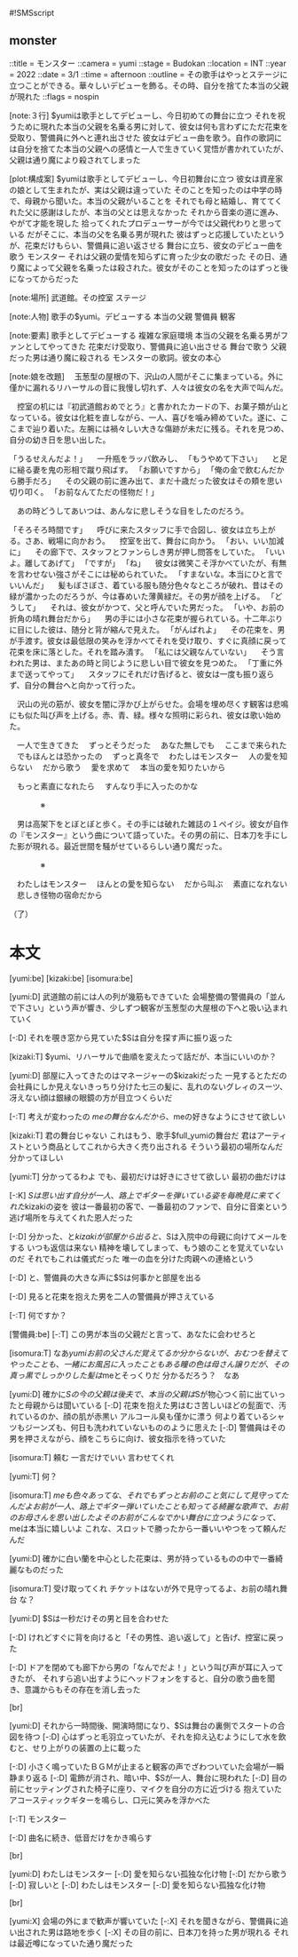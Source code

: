 #!SMSscript

## monster

::title = モンスター
::camera = yumi
::stage = Budokan
::location = INT
::year = 2022
::date = 3/1
::time = afternoon
::outline = その歌手はやっとステージに立つことができる。華々しいデビューを飾る。その時、自分を捨てた本当の父親が現れた
::flags = nospin

[note:３行]
$yumiは歌手としてデビューし、今日初めての舞台に立つ
それを祝うために現れた本当の父親を名乗る男に対して、彼女は何も言わずにただ花束を受取り、警備員に外へと連れ出させた
彼女はデビュー曲を歌う。自作の歌詞には自分を捨てた本当の父親への感情と一人で生きていく覚悟が書かれていたが、父親は通り魔により殺されてしまった

[plot:構成案]
$yumiは歌手としてデビューし、今日初舞台に立つ
彼女は資産家の娘として生まれたが、実は父親は違っていた
そのことを知ったのは中学の時で、母親から聞いた。本当の父親がいることを
それでも母と結婚し、育ててくれた父に感謝はしたが、本当の父とは思えなかった
それから音楽の道に進み、やがて才能を現した
拾ってくれたプロデューサーが今では父親代わりと思っている
だがそこに、本当の父を名乗る男が現れた
彼はずっと応援していたというが、花束だけもらい、警備員に追い返させる
舞台に立ち、彼女のデビュー曲を歌う
モンスター
それは父親の愛情を知らずに育った少女の歌だった
その日、通り魔によって父親を名乗ったは殺された。彼女がそのことを知ったのはずっと後になってからだった

[note:場所]
武道館。その控室
ステージ

[note:人物]
歌手の$yumi。デビューする
本当の父親
警備員
観客

[note:要素]
歌手としてデビューする
複雑な家庭環境
本当の父親を名乗る男がファンとしてやってきた
花束だけ受取り、警備員に追い出させる
舞台で歌う
父親だった男は通り魔に殺される
モンスターの歌詞。彼女の本心

[note:娘を改題]
　玉葱型の屋根の下、沢山の人間がそこに集まっている。外に僅かに漏れるリハーサルの音に我慢し切れず、人々は彼女の名を大声で叫んだ。

　控室の机には『初武道館おめでとう』と書かれたカードの下、お菓子類が山となっている。彼女は化粧を直しながら、一人、喜びを噛み締めていた。遂に、ここまで辿り着いた。左腕には禍々しい大きな傷跡が未だに残る。それを見つめ、自分の幼き日を思い出した。

「うるせえんだよ！」
　一升瓶をラッパ飲みし、
「もうやめて下さい」
　と足に縋る妻を鬼の形相で蹴り飛ばす。
「お願いですから」
「俺の金で飲むんだから勝手だろ」
　その父親の前に進み出て、まだ十歳だった彼女はその頬を思い切り叩く。
「お前なんてただの怪物だ！」

　あの時どうしてあいつは、あんなに悲しそうな目をしたのだろう。

「そろそろ時間です」
　呼びに来たスタッフに手で合図し、彼女は立ち上がる。さあ、戦場に向かおう。
　控室を出て、舞台に向かう。
「おい、いい加減に」
　その廊下で、スタッフとファンらしき男が押し問答をしていた。
「いいよ。離してあげて」
「ですが」
「ね」
　彼女は微笑こそ浮かべていたが、有無を言わせない強さがそこには秘められていた。
「すまないな。本当にひと言でいいんだ」
　髪もぼさぼさ、着ている服も随分色々なところが破れ、昔はその緑が濃かったのだろうが、今は春めいた薄黄緑だ。その男が顔を上げる。
「どうして」
　それは、彼女がかつて、父と呼んでいた男だった。
「いや、お前の折角の晴れ舞台だから」
　男の手には小さな花束が握られている。十二年ぶりに目にした彼は、随分と背が縮んで見えた。
「がんばれよ」
　その花束を、男が手渡す。彼女は最低限の笑みを浮かべてそれを受け取り、すぐに真顔に戻って花束を床に落とした。それを踏み潰す。
「私には父親なんていない」
　そう言われた男は、またあの時と同じように悲しい目で彼女を見つめた。
「丁重に外まで送ってやって」
　スタッフにそれだけ告げると、彼女は一度も振り返らず、自分の舞台へと向かって行った。

　沢山の光の筋が、彼女を闇に浮かび上がらせた。会場を埋め尽くす観客は悲鳴にも似た叫び声を上げる。赤、青、緑。様々な照明に彩られ、彼女は歌い始めた。

　一人で生きてきた
　ずっとそうだった
　あなた無しでも
　ここまで来られた
　でもほんとは恐かったの
　ずっと真冬で
　わたしはモンスター
　人の愛を知らない
　だから歌う
　愛を求めて
　本当の愛を知りたいから

　もっと素直になれたら
　すんなり手に入ったのかな

　　　　※

　男は高架下をとぼとぼと歩く。その手には破れた雑誌の１ペイジ。彼女が自作の『モンスター』という曲について語っていた。その男の前に、日本刀を手にした影が現れる。最近世間を騒がせているらしい通り魔だった。

　　　　※

　わたしはモンスター
　ほんとの愛を知らない
　だから叫ぶ
　素直になれない
　悲しき怪物の宿命だから

（了）


# 本文

[yumi:be]
[kizaki:be]
[isomura:be]

[yumi:D]
武道館の前には人の列が幾筋もできていた
会場整備の警備員の「並んで下さい」という声が響き、少しずつ観客が玉葱型の大屋根の下へと吸い込まれていく

[-:D]
それを覗き窓から見ていた$Sは自分を探す声に振り返った

[kizaki:T]
$yumi、リハーサルで曲順を変えたって話だが、本当にいいのか？

[yumi:D]
部屋に入ってきたのはマネージャーの$kizakiだった
一見するとただの会社員にしか見えないきっちり分けた七三の髪に、乱れのないグレィのスーツ、
冴えない顔は銀縁の眼鏡の方が目立つくらいだ

[-:T]
考えが変わったの
$meの舞台なんだから、$meの好きなようにさせて欲しい

[kizaki:T]
君の舞台じゃない
これはもう、歌手$full_yumiの舞台だ
君はアーティストという商品としてこれから大きく売り出される
そういう最初の場所なんだ
分かってほしい

[yumi:T]
分かってるわよ
でも、最初だけは好きにさせて欲しい
最初の曲だけは

[-:K]
$Sは思い出す
自分が一人、路上でギターを弾いている姿を毎晩見に来てくれた$kizakiの姿を
彼は一番最初の客で、一番最初のファンで、自分に音楽という逃げ場所を与えてくれた恩人だった

[-:D]
分かった、と$kizakiが部屋から出ると、$Sは入院中の母親に向けてメールをする
いつも返信は来ない
精神を壊してしまって、もう娘のことを覚えていないのだ
それでもこれは儀式だった
唯一の血を分けた肉親への連絡という

[-:D]
と、警備員の大きな声に$Sは何事かと部屋を出る

[-:D]
見ると花束を抱えた男を二人の警備員が押さえている

[-:T]
何ですか？

[警備員:be]
[-:T]
この男が本当の父親だと言って、あなたに会わせろと

[isomura:T]
なあ$yumi
お前の父さんだ
覚えてるか分からないが、
おむつを替えてやったことも、
一緒にお風呂に入ったこともある
瞳の色は母さん譲りだが、その真っ黒でしっかりした髪は$meとそっくりだ
分かるだろう？　なあ

[yumi:D]
確かに$Sの今の父親は後夫で、本当の父親は$Sが物心つく前に出ていったと母親からは聞いている
[-:D]
花束を抱えた男はむさ苦しいほどの髭面で、汚れているのか、顔の肌が赤黒い
アルコール臭も僅かに漂う
何より着ているシャツもジーンズも、何日も洗われていないもののように思えた
[-:D]
警備員はその男を押さえながら、顔をこちらに向け、彼女指示を待っていた

[isomura:T]
頼む
一言だけでいい
言わせてくれ

[yumi:T]
何？

[isomura:T]
$meも色々あってな、それでもずっとお前のこと気にして見守ってたんだよ
お前が一人、路上でギター弾いていたことも知ってる
綺麗な歌声で、お前のお母さんを思い出したよ
そのお前がこんなでかい舞台に立つようになって、$meは本当に嬉しいよ
これな、スロットで勝ったから一番いいやつをって頼んだんだ

[yumi:D]
確かに白い蘭を中心とした花束は、男が持っているものの中で一番綺麗なものだった

[isomura:T]
受け取ってくれ
チケットはないが外で見守ってるよ、お前の晴れ舞台
な？

[yumi:D]
$Sは一秒だけその男と目を合わせた

[-:D]
けれどすぐに背を向けると「その男性、追い返して」と告げ、控室に戻った

[-:D]
ドアを閉めても廊下から男の「なんでだよ！」という叫び声が耳に入ってきたが、
それすら追い出すようにヘッドフォンをすると、自分の歌う曲を聞き、意識からもその存在を消し去った

[br]

[yumi:D]
それから一時間後、開演時間になり、$Sは舞台の裏側でスタートの合図を待つ
[-:D]
心はずっと毛羽立っていたが、それを抑え込むようにして水を飲むと、せり上がりの装置の上に載った

[-:D]
小さく鳴っていたＢＧＭが止まると観客の声でざわついていた会場が一瞬静まり返る
[-:D]
電飾が消され、暗い中、$Sが一人、舞台に現われた
[-:D]
目の前にセッティングされた椅子に座り、マイクを自分の方に近づける
抱えていたアコースティックギターを鳴らし、口元に笑みを浮かべた

[-:T]
モンスター

[-:D]
曲名に続き、低音だけをかき鳴らす

[br]

[yumi:D]
わたしはモンスター
[-:D]
愛を知らない孤独な化け物
[-:D]
だから歌う
[-:D]
寂しいと
[-:D]
わたしはモンスター
[-:D]
愛を知らない孤独な化け物

[br]

[yumi:X]
会場の外にまで歓声が響いていた
[-:X]
それを聞きながら、警備員に追い出された男は路地を歩く
[-:X]
その目の前に、日本刀を持った男が現れる
それは最近噂になっていた通り魔だった
